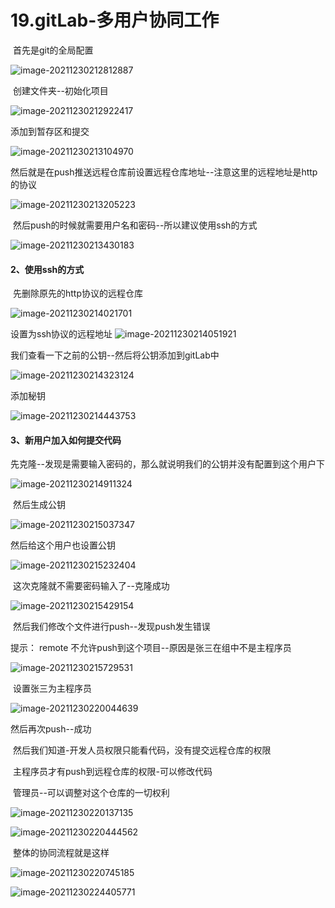 # 19.gitLab-多用户协同工作



​		首先是git的全局配置

![image-20211230212812887](../../.vuepress/public/images/image-20211230212812887.png)



​	创建文件夹--初始化项目

![image-20211230212922417](../../.vuepress/public/images/image-20211230212922417.png)



添加到暂存区和提交

![image-20211230213104970](../../.vuepress/public/images/image-20211230213104970.png)



​	然后就是在push推送远程仓库前设置远程仓库地址--注意这里的远程地址是http的协议

![image-20211230213205223](../../.vuepress/public/images/image-20211230213205223.png)



​	然后push的时候就需要用户名和密码--所以建议使用ssh的方式

![image-20211230213430183](../../.vuepress/public/images/image-20211230213430183.png)



#### 2、使用ssh的方式

​	先删除原先的http协议的远程仓库

![image-20211230214021701](../../.vuepress/public/images/image-20211230214021701.png)



设置为ssh协议的远程地址	![image-20211230214051921](../../.vuepress/public/images/image-20211230214051921.png)



我们查看一下之前的公钥--然后将公钥添加到gitLab中

![image-20211230214323124](../../.vuepress/public/images/image-20211230214323124.png)



添加秘钥

![image-20211230214443753](../../.vuepress/public/images/image-20211230214443753.png)





#### 3、新用户加入如何提交代码

​		先克隆--发现是需要输入密码的，那么就说明我们的公钥并没有配置到这个用户下

![image-20211230214911324](../../.vuepress/public/images/image-20211230214911324.png)

​		然后生成公钥

![image-20211230215037347](../../.vuepress/public/images/image-20211230215037347.png)



然后给这个用户也设置公钥

![image-20211230215232404](../../.vuepress/public/images/image-20211230215232404.png)



​	这次克隆就不需要密码输入了--克隆成功

![image-20211230215429154](../../.vuepress/public/images/image-20211230215429154.png)



​	然后我们修改个文件进行push--发现push发生错误

提示： remote 不允许push到这个项目--原因是张三在组中不是主程序员

![image-20211230215729531](../../.vuepress/public/images/image-20211230215729531.png)



​	设置张三为主程序员

![image-20211230220044639](../../.vuepress/public/images/image-20211230220044639.png)



然后再次push--成功

​	然后我们知道-开发人员权限只能看代码，没有提交远程仓库的权限

​	主程序员才有push到远程仓库的权限-可以修改代码

​	管理员--可以调整对这个仓库的一切权利

![image-20211230220137135](../../.vuepress/public/images/image-20211230220137135.png)



![image-20211230220444562](../../.vuepress/public/images/image-20211230220444562.png)



​	整体的协同流程就是这样

![image-20211230220745185](../../.vuepress/public/images/image-20211230220745185.png)



![image-20211230224405771](../../.vuepress/public/images/image-20211230224405771.png)





































































